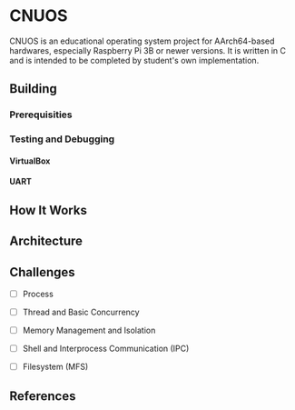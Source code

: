 # CNUOS
CNUOS is an educational operating system project for AArch64-based hardwares, especially Raspberry Pi 3B or newer versions. It is written in C and is intended to be completed by student's own implementation.

## Building

### Prerequisities

### Testing and Debugging

#### VirtualBox

#### UART

## How It Works

## Architecture

## Challenges
 * [ ] Process

 * [ ] Thread and Basic Concurrency

 * [ ] Memory Management and Isolation

 * [ ] Shell and Interprocess Communication (IPC)

 * [ ] Filesystem (MFS)

## References
